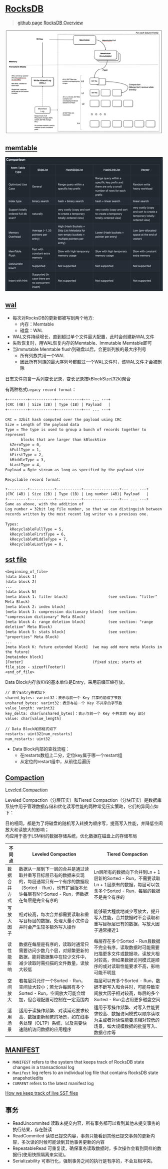 # [RocksDB](https://rocksdb.org/)

> [github page](https://github.com/facebook/rocksdb)
> [RocksDB Overview](https://github.com/facebook/rocksdb/wiki/RocksDB-Overview)

![rocksdb](https://raw.githubusercontent.com/TDAkory/ImageResources/master/img/AppFrameThoughts/rocksdb.jpg)

## [memtable](https://github.com/facebook/rocksdb/wiki/MemTable)

![rocksdb memtable data structure comparsion](https://raw.githubusercontent.com/TDAkory/ImageResources/master/img/AppFrameThoughts/rocksdb_memtable_struct_compare.png)

## [wal](https://github.com/facebook/rocksdb/wiki/Write-Ahead-Log-%28WAL%29)

- 每次对RocksDB的更新都被写到两个地方:
  - 内存：Memtable
  - 磁盘：WAL
- WAL文件持续增长，直到超过单个文件最大配置，此时会创建新WAL文件
- 失败恢复时，用WAL恢复内存的Memtable、Immutable Memtable即可
- 当Immutable Memtable flush到磁盘以后，会更新列族的最大序列号
  - 所有列族共用一个WAL
  - 因此所有列族的最大序列号都超过一个WAL文件时，该WAL文件才会被删除
  
日志文件包含一系列变长记录，变长记录按kBlockSize(32k)聚合

有两种格式`Legacy record format`：

```shell
+---------+-----------+-----------+--- ... ---+
|CRC (4B) | Size (2B) | Type (1B) | Payload   |
+---------+-----------+-----------+--- ... ---+

CRC = 32bit hash computed over the payload using CRC
Size = Length of the payload data
Type = The type is used to group a bunch of records together to represent
       blocks that are larger than kBlockSize
  kZeroType = 0,
  kFullType = 1,
  kFirstType = 2,
  kMiddleType = 3,
  kLastType = 4,
Payload = Byte stream as long as specified by the payload size
```

`Recyclable record format`:

```shell
+---------+-----------+-----------+----------------+--- ... ---+
|CRC (4B) | Size (2B) | Type (1B) | Log number (4B)| Payload   |
+---------+-----------+-----------+----------------+--- ... ---+
Same as above, with the addition of
Log number = 32bit log file number, so that we can distinguish between
records written by the most recent log writer vs a previous one.

Types:
  kRecyclableFullType = 5,
  kRecyclableFirstType = 6,
  kRecyclableMiddleType = 7,
  kRecyclableLastType = 8,
```

## [sst file](https://github.com/facebook/rocksdb/wiki/Rocksdb-BlockBasedTable-Format)

```shell
<beginning_of_file>
[data block 1]
[data block 2]
...
[data block N]
[meta block 1: filter block]                  (see section: "filter" Meta Block)
[meta block 2: index block]
[meta block 3: compression dictionary block]  (see section: "compression dictionary" Meta Block)
[meta block 4: range deletion block]          (see section: "range deletion" Meta Block)
[meta block 5: stats block]                   (see section: "properties" Meta Block)
...
[meta block K: future extended block]  (we may add more meta blocks in the future)
[metaindex block]
[Footer]                               (fixed size; starts at file_size - sizeof(Footer))
<end_of_file>
```

Data Block内存放KV的基本单位是Entry，采用前缀压缩存放。

```shell
// 单个Entry格式如下
shared_bytes: varint32：表示与前一个 Key 共享的前缀字节数
unshared_bytes: varint32：表示与前一个 Key 不共享的字节数
value_length: varint32
key_delta: char[unshared_bytes]：表示与前一个 Key 不共享的 Key 部分
value: char[value_length]

// Data Block尾部格式如下
restarts: uint32[num_restarts]
num_restarts: uint32
```

- Data Block内部的查找流程：
  - 在restarts数组上二分，定位key属于哪一个restart组
  - 从定位的restart组中，从前往后遍历

## [Compaction](https://github.com/facebook/rocksdb/wiki/Compaction)

[Leveled Compaction](https://github.com/facebook/rocksdb/wiki/Leveled-Compaction)

Leveled Compaction（分层压实）和Tiered Compaction（分块压实）是数据库系统中用于管理数据存储和优化读写性能的两种常见压实策略，它们的异同点如下：

目的相同，都是为了将磁盘的随机写入转换为顺序写，提高写入性能，并降低空间放大和读放大的影响；<br> 均应用于基于LSM树的数据存储系统，优化数据在磁盘上的存储布局

| 不同点 | Leveled Compaction | Tiered Compaction |
| --- | --- | --- |
| 数据合并方式 | 数据从一层到下一层的合并是通过读取并重写目标层已有的数据来实现的，每层通常只有一个有序的数据段（Sorted - Run），也有扩展版本允许每层有N个Sorted - Run，但数据在每层是完全有序的 | Ln层所有的数据向下合并到Ln + 1层新的Sorted - Run，不需要读取Ln + 1层原有的数据，每层可以包含多个Sorted - Run，每层的数据不是完全有序的 |
| 写放大因子 | 相对较高，每次合并都需要读取和重写目标层的数据，处理大量小文件合并时会产生较多额外写入操作 | 能够最大程度地减少写放大，提升写入性能，合并数据时不会读取和重写目标层已有的数据，写放大因子通常接近1 |
| 读性能影响 | 数据在每层是有序的，读取时通常只需要访问少数几个层，对频繁更新的数据，能将数据集中在较少文件中，减少读取时需扫描的文件数量，读放大较低 | 每层存在多个Sorted - Run且数据不完全有序，读取数据时可能需要扫描更多文件或数据块，读放大相对较高，但如果数据访问模式是顺序的或对读取性能要求不高，影响可能不明显 |
| 空间放大 | 若每层只允许一个Sorted - Run，空间放大较小；若允许每层有多个Sorted - Run，空间放大可能会增加，但合理配置可控制在一定范围内 | 每层可以有多个Sorted - Run，数据不断写入和合并时，可能导致空间放大因子相对较高，每层的多个Sorted - Run会占用更多磁盘空间 |
| 适用场景 | 适用于读操作频繁、对读延迟要求较高、数据更新频繁的场景，如在线事务处理（OLTP）系统，以及需要快速随机访问数据的应用程序 | 适用于写操作频繁、对写入性能要求较高、数据访问模式以顺序读取为主或者对读性能要求相对较低的场景，如大规模数据的批量写入、数据仓库等 | 

## [MANIFEST](https://github.com/facebook/rocksdb/wiki/MANIFEST)

* `MANIFEST` refers to the system that keeps track of RocksDB state changes in a transactional log
* `Manifest` log refers to an individual log file that contains RocksDB state snapshot/edits
* `CURRENT` refers to the latest manifest log

[How we keep track of live SST files](https://github.com/facebook/rocksdb/wiki/How-we-keep-track-of-live-SST-files)

## 事务

- ReadUncommited 读取未提交内容，所有事务都可以看到其他未提交事务的执行结果，存在脏读
- ReadCommited 读取已提交内容，事务只能看到其他已提交事务的更新内容，多次读的时候可能读到其他事务更新的内容
- RepeatableRead 可重复读，确保事务读取数据时，多次操作会看到同样的数据行(使用快照隔离来实现)。
- Serializability 可串行化，强制事务之间的执行是有序的，不会互相冲突。